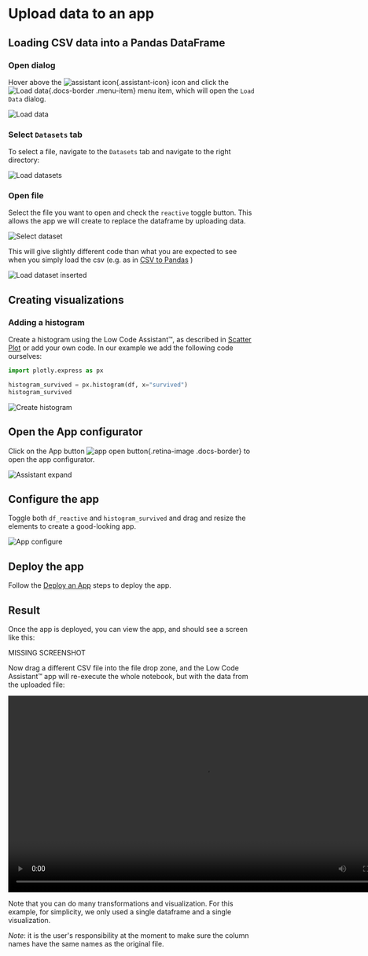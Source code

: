 # Upload data to an app

## Loading CSV data into a Pandas DataFrame


### Open dialog

Hover above the ![assistant icon](../screenshots/general/assistant-icon.png){.assistant-icon} icon and click the ![Load data](../screenshots/general/assistant-load-data.png){.docs-border .menu-item} menu item, which will open the `Load Data` dialog.

![Load data](../screenshots/load-csv/04-load-data.png)


### Select `Datasets` tab

To select a file, navigate to the `Datasets` tab and navigate to the right directory:

![Load datasets](../screenshots/app-upload/datasets-tab.png)


### Open file


Select the file you want to open and check the `reactive` toggle button. This allows the app we will create to replace the dataframe by uploading data.

![Select dataset](../screenshots/app-upload/select-and-reactive.png)


This will give slightly different code than what you are expected to see when you simply load the csv (e.g. as in [CSV to Pandas](../../loading-data/csv) )

![Load dataset inserted](../screenshots/app-upload/load-data-inserted.png)


## Creating visualizations

### Adding a histogram

Create a histogram using the Low Code Assistant™, as described in [Scatter Plot](../visualization/create-plot.md) or add your own code. In our example we add the following code ourselves:

```python
import plotly.express as px

histogram_survived = px.histogram(df, x="survived")
histogram_survived
```
![Create histogram](../screenshots/app-upload/histogram-added.png)


## Open the App configurator

Click on the App button ![app open button](../screenshots/general/app-open.png){.retina-image .docs-border} to open the app configurator.

![Assistant expand](../screenshots/app-upload/app-pre-open.png)


## Configure the app

Toggle both `df_reactive` and `histogram_survived` and drag and resize the elements to create a good-looking app.

![App configure](../screenshots/app-upload/app-layout.png)


## Deploy the app

Follow the [Deploy an App](../deploy) steps to deploy the app.

## Result

Once the app is deployed, you can view the app, and should see a screen like this:

MISSING SCREENSHOT

Now drag a different CSV file into the file drop zone, and the Low Code Assistant™ app will re-execute the whole notebook, but with the data from the uploaded file:

<video controls style="width: 800px">
    <source src="https://user-images.githubusercontent.com/1765949/189431994-1e0b2f11-96ce-4584-ad11-982c7715f573.mp4" type="video/mp4">
</video>


Note that you can do many transformations and visualization. For this example, for simplicity, we only used a single dataframe and a single visualization.

*Note*: it is the user's responsibility at the moment to make sure the column names have the same names as the original file.
